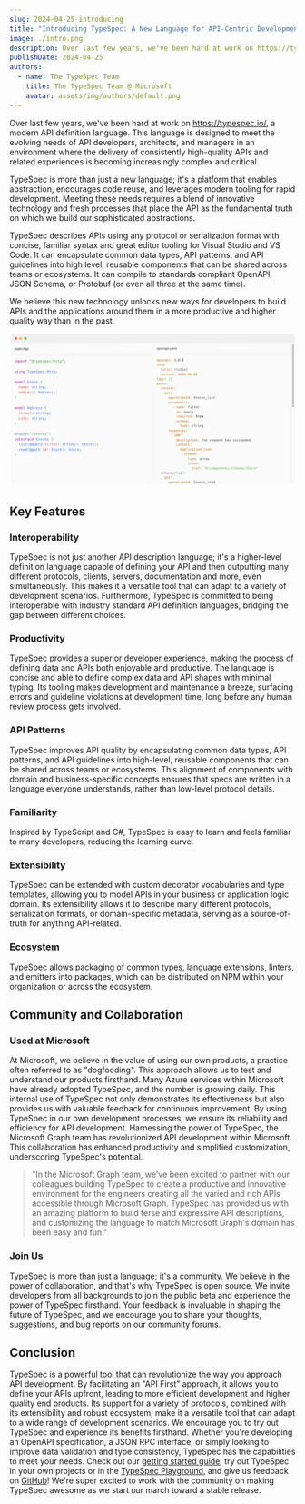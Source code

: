 ```yaml
---
slug: 2024-04-25-introducing
title: "Introducing TypeSpec: A New Language for API-Centric Development"
image: ./intro.png
description: Over last few years, we've been hard at work on https://typespec.io/, a modern API definition language. This language is designed to meet the evolving needs of API developers, architects, and managers in an environment where the delivery of consistently high-quality APIs and related experiences is becoming increasingly complex and critical.
publishDate: 2024-04-25
authors:
  - name: The TypeSpec Team
    title: The TypeSpec Team @ Microsoft
    avatar: assets/img/authors/default.png
---
```


Over last few years, we've been hard at work on https://typespec.io/, a modern API definition language. This language is designed to meet the evolving needs of API developers, architects, and managers in an environment where the delivery of consistently high-quality APIs and related experiences is becoming increasingly complex and critical.

TypeSpec is more than just a new language; it's a platform that enables abstraction, encourages code reuse, and leverages modern tooling for rapid development. Meeting these needs requires a blend of innovative technology and fresh processes that place the API as the fundamental truth on which we build our sophisticated abstractions.

<!-- truncate -->

TypeSpec describes APIs using any protocol or serialization format with concise, familiar syntax and great editor tooling for Visual Studio and VS Code. It can encapsulate common data types, API patterns, and API guidelines into high level, reusable components that can be shared across teams or ecosystems. It can compile to standards compliant OpenAPI, JSON Schema, or Protobuf (or even all three at the same time).

We believe this new technology unlocks new ways for developers to build APIs and the applications around them in a more productive and higher quality way than in the past.

![hero](./hero.png)

## Key Features

### Interoperability

TypeSpec is not just another API description language; it's a higher-level definition language capable of defining your API and then outputting many different protocols, clients, servers, documentation and more, even simultaneously. This makes it a versatile tool that can adapt to a variety of development scenarios.
Furthermore, TypeSpec is committed to being interoperable with industry standard API definition languages, bridging the gap between different choices.

### Productivity

TypeSpec provides a superior developer experience, making the process of defining data and APIs both enjoyable and productive. The language is concise and able to define complex data and API shapes with minimal typing.
Its tooling makes development and maintenance a breeze, surfacing errors and guideline violations at development time, long before any human review process gets involved.

### API Patterns

TypeSpec improves API quality by encapsulating common data types, API patterns, and API guidelines into high-level, reusable components that can be shared across teams or ecosystems.
This alignment of components with domain and business-specific concepts ensures that specs are written in a language everyone understands, rather than low-level protocol details.

### Familiarity

Inspired by TypeScript and C#, TypeSpec is easy to learn and feels familiar to many developers, reducing the learning curve.

### Extensibility

TypeSpec can be extended with custom decorator vocabularies and type templates, allowing you to model APIs in your business or application logic domain.
Its extensibility allows it to describe many different protocols, serialization formats, or domain-specific metadata, serving as a source-of-truth for anything API-related.

### Ecosystem

TypeSpec allows packaging of common types, language extensions, linters, and emitters into packages, which can be distributed on NPM within your organization or across the ecosystem.

## Community and Collaboration

### Used at Microsoft

At Microsoft, we believe in the value of using our own products, a practice often referred to as "dogfooding". This approach allows us to test and understand our products firsthand.
Many Azure services within Microsoft have already adopted TypeSpec, and the number is growing daily. This internal use of TypeSpec not only demonstrates its effectiveness but also provides us with valuable feedback for continuous improvement. By using TypeSpec in our own development processes, we ensure its reliability and efficiency for API development.
Harnessing the power of TypeSpec, the Microsoft Graph team has revolutionized API development within Microsoft. This collaboration has enhanced productivity and simplified customization, underscoring TypeSpec's potential.

> "In the Microsoft Graph team, we've been excited to partner with our colleagues building TypeSpec to create a productive and innovative environment for the engineers creating all the varied and rich APIs accessible through Microsoft Graph.
> TypeSpec has provided us with an amazing platform to build terse and expressive API descriptions, and customizing the language to match Microsoft Graph's domain has been easy and fun."

### Join Us

TypeSpec is more than just a language; it's a community. We believe in the power of collaboration, and that's why TypeSpec is open source. We invite developers from all backgrounds to join the public beta and experience the power of TypeSpec firsthand. Your feedback is invaluable in shaping the future of TypeSpec, and we encourage you to share your thoughts, suggestions, and bug reports on our community forums.

## Conclusion

TypeSpec is a powerful tool that can revolutionize the way you approach API development. By facilitating an "API First" approach, it allows you to define your APIs upfront, leading to more efficient development and higher quality end products. Its support for a variety of protocols, combined with its extensibility and robust ecosystem, make it a versatile tool that can adapt to a wide range of development scenarios.
We encourage you to try out TypeSpec and experience its benefits firsthand. Whether you're developing an OpenAPI specification, a JSON RPC interface, or simply looking to improve data validation and type consistency, TypeSpec has the capabilities to meet your needs.
Check out our [getting started guide](https://typespec.io/docs), try out TypeSpec in your own projects or in the [TypeSpec Playground](https://typespec.io/playground), and give us feedback on [GitHub](https://github.com/microsoft/typespec)!
We're super excited to work with the community on making TypeSpec awesome as we start our march toward a stable release.
